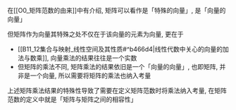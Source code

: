 在[[O0_矩阵范数的由来]]中有介绍, 矩阵可以看作是「特殊的向量」, 是「向量的向量」

但矩阵作为向量其特殊之处不仅在于该向量的元素为向量, 更在于
- [[B11_12集合与映射_线性空间及其性质#^b466d4|线性代数中关心的向量的加法与数乘]], 向量乘法的结果往往是一个实数
- 但矩阵的乘法不同, 矩阵乘法的结果依旧是一个「向量的向量」, 也即矩阵, 并非是一个向量, 所以需要将矩阵的乘法也纳入考量

上述矩阵乘法结果的特殊性导致了需要在定义矩阵范数时将乘法纳入考量, 在矩阵范数的定义中就是「矩阵与矩阵之间的相容性」

